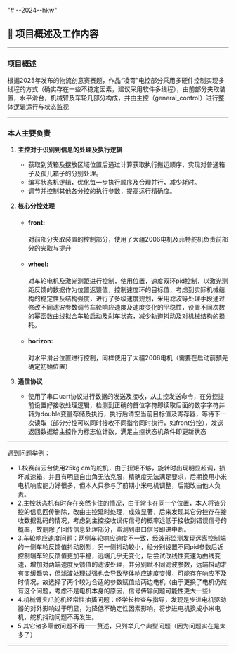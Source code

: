 "# --2024--hkw" 
## 📖 项目概述及工作内容

---

### 项目概述
根据2025年发布的物流创意赛赛题，作品“凌霄”电控部分采用多硬件控制实现多线程的方式（确实存在一些不稳定因素，建议采用软件多线程），由前部分夹取装置，水平滑台，机械臂及车轮几部分构成，并由主控（general_control）进行整体逻辑运行与状态监视

---

### 本人主要负责

1.  **主控对于识别到信息的处理及执行逻辑**
    * 获取到货箱及摆放区域位置后通过计算获取执行搬运顺序，实现对普通箱子及孤儿箱子的分别处理。
    * 编写状态机逻辑，优化每一步执行顺序及合理并行，减少耗时。
    * 调节并控制其他各分控的执行参数，提高运行精确度。

2.  **核心分控处理**
    * #### front:
      对前部分夹取装置的控制部分，使用了大疆2006电机及菲特舵机负责前部分的夹取与提升
    * #### wheel:
      对车轮电机及激光测距进行控制，使用位置，速度双环pid控制，以激光测距反馈的数据作为位置返馈值，控制速度环的目标值，考虑到实际机械结构的稳定性及结构强度，进行了多级速度规划，采用滤波等处理手段通过修改不同滤波参数调节车轮响应速度及速度变化的平稳性，设置不同次数的幂函数曲线拟合车轮启动及刹车状态，减少轨道抖动及对机械结构的损耗。
    * #### horizon:
      对水平滑台位置进行控制，同样使用了大疆2006电机（需要在启动前预先确定初始位置）

3.  **通信协议**
    * 使用了串口uart协议进行数据的发送及接收，从主控发送命令，在分控提前设置好接收处理逻辑，检测到正确的首位字符即读取后面的数字字符并转为double变量存储及执行，执行后清空当前目标值及寄存器，等待下一次读取（部分分控可以同时接收不同指令同时执行，如front分控），发送返回数据给主控作为标志位计数，满足主控状态机条件即更新状态

---

遇到问题举例：
* 1.校赛前云台使用25kg·cm的舵机，由于扭矩不够，旋转时出现明显超调，损坏减速箱，并且有明显自由角无法克服，精确度无法满足要求，后期换用小米电机响应能力好很多，但本人只参与了前期小米电机调整，后期改由他人负责。
* 2.主控状态机有时存在突然卡住的情况，由于常卡在同一个位置，本人将该分控的信息回传删除，改由主控延时处理，成效显著，后来发现其它分控存在接收数据乱码的情况，考虑到主控接收误传信号的概率远低于接收到错误信号的概率，故删除了回传信息处理部分，监测到串口信号即进中断。
* 3.车轮响应速度问题：两侧车轮响应速度不一致，经波形监测发现远离控制端的一侧车轮反馈值抖动剧烈，另一侧抖动较小，经分别设置不同pid参数后近控制端车轮反馈值更加平稳，远端几乎无变化，后尝试改线性变速为曲线变速，增加对两端速度反馈值的滤波处理，并分别赋不同滤波参数，远端抖动才有变缓趋势，但滤波处理过强也会导致整体响应速度变慢，可能存在响应不及时情况，故选择了两个较为合适的参数赋值给两边电机（由于更换了电机仍然有这个问题，考虑不是电机本身的原因，信号传输问题可能性更大一些）
* 4.机械臂夹爪舵机经常性抽搐问题：经学长检查与指导，发现是步进电机驱动器的对外影响过于明显，为降低不确定性因素影响，将步进电机换成小米电机，舵机抖动问题不再发生。
* 5.其它诸多零散问题不再一一赘述，只列举几个典型问题（因为问题实在是太多了）

---
